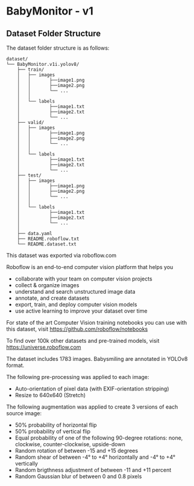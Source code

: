 
BabyMonitor - v1
==============================
## Dataset Folder Structure

The dataset folder structure is as follows:

```
dataset/
└── BabyMonitor.v1i.yolov8/
    ├── train/
    │   ├── images
    │   │		├──image1.png
    │   │		├──image2.png
    │   │		└── ...
    │   │
    │   └── labels
    │			├──image1.txt
    │   	    ├──image2.txt
    │   		└── ...
    ├── valid/
    │   ├── images
    │   │		├──image1.png
    │   │		├──image2.png
    │   │		└── ...
    │   │
    │   └── labels
    │			├──image1.txt
    │   	    ├──image2.txt
    │   		└── ...
    ├── test/
    │   ├── images
    │   │		├──image1.png
    │   │		├──image2.png
    │   │		└── ...
    │   │
    │   └── labels
    │			├──image1.txt
    │   	    ├──image2.txt
    │   		└── ...
    │   
    ├── data.yaml
    ├── README.roboflow.txt
    └── README.dataset.txt
```

This dataset was exported via roboflow.com 

Roboflow is an end-to-end computer vision platform that helps you
* collaborate with your team on computer vision projects
* collect & organize images
* understand and search unstructured image data
* annotate, and create datasets
* export, train, and deploy computer vision models
* use active learning to improve your dataset over time

For state of the art Computer Vision training notebooks you can use with this dataset,
visit https://github.com/roboflow/notebooks

To find over 100k other datasets and pre-trained models, visit https://universe.roboflow.com

The dataset includes 1783 images.
Babysmiling are annotated in YOLOv8 format.

The following pre-processing was applied to each image:
* Auto-orientation of pixel data (with EXIF-orientation stripping)
* Resize to 640x640 (Stretch)

The following augmentation was applied to create 3 versions of each source image:
* 50% probability of horizontal flip
* 50% probability of vertical flip
* Equal probability of one of the following 90-degree rotations: none, clockwise, counter-clockwise, upside-down
* Random rotation of between -15 and +15 degrees
* Random shear of between -4° to +4° horizontally and -4° to +4° vertically
* Random brigthness adjustment of between -11 and +11 percent
* Random Gaussian blur of between 0 and 0.8 pixels
